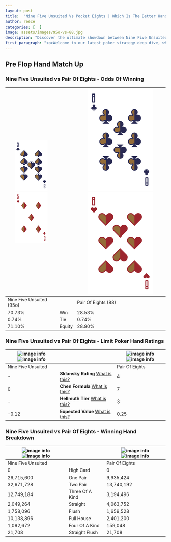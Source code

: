 ```yaml
---
layout: post
title:  "Nine Five Unsuited Vs Pocket Eights | Which Is The Better Hand In Poker? A Complete Guide"
author: reece
categories: [  ]
image: assets/images/95o-vs-88.jpg
description: "Discover the ultimate showdown between Nine Five Unsuited and Pair Of Eights in poker! Uncover the odds, strategies, and scenarios where one hand triumphs over the other. Get ready to up your poker game with this thrilling analysis."
first_paragraph: "<p>Welcome to our latest poker strategy deep dive, where we're pitting two distinct hands against each other in a high-stakes showdown: Nine Five Unsuited vs Pair Of Eights.</p><p>In the dynamic world of poker, every decision counts, and knowing which hand holds the upper hand is key to your success at the table.</p><p>In this article, we'll dissect these two hands, explore the scenarios where one dominates the other, and equip you with the knowledge to make strategic choices that can tip the odds in your favor.</p><p>Get ready to unravel the intriguing dynamics of these poker hands and elevate your game to new heights.</p>"
---
```




[comment]: # (sp0)

## Pre Flop Hand Match Up

<div class="table hand-ratings" markdown="1"> 



### Nine Five Unsuited vs Pair Of Eights - Odds Of Winning


    
| ![image info](assets/images/hand1/9.png) ![image info](assets/images/hand1/5o.png) |  | ![image info](assets/images/hand2/8.png) ![image info](assets/images/hand2/8o.png) |
| -------- | -------- | -------- |
| Nine Five Unsuited (95o) |  | Pair Of Eights (88) |
| 70.73% | Win | 28.53% |
| 0.74% | Tie | 0.74% |
| 71.10% | Equity | 28.90% |




[comment]: # (sp1)



### Nine Five Unsuited vs Pair Of Eights - Limit Poker Hand Ratings


    
| ![image info](https://www.riverpairs.com/assets/images/hand1/9.png) ![image info](https://www.riverpairs.com/assets/images/hand1/5o.png) |  | ![image info](https://www.riverpairs.com/assets/images/hand2/8.png) ![image info](https://www.riverpairs.com/assets/images/hand2/8o.png) |
| -------- | -------- | -------- |
| Nine Five Unsuited |  | Pair Of Eights |
| - | **Sklansky Rating** [What is this?](/sklansky-rating-explained) | 4 |
| 0 | **Chen Formula** [What is this?](/chen-formula-explained) | 7 |
| - | **Hellmuth Tier** [What is this?](/Hellmuth-tier-explained) | 3 |
| -0.12 | **Expected Value** [What is this?](/expected-value-explained) | 0.25 |




[comment]: # (sp2)



### Nine Five Unsuited vs Pair Of Eights - Winning Hand Breakdown


    
| ![image info](https://www.riverpairs.com/assets/images/hand1/9.png) ![image info](https://www.riverpairs.com/assets/images/hand1/5o.png) |  | ![image info](https://www.riverpairs.com/assets/images/hand2/8.png) ![image info](https://www.riverpairs.com/assets/images/hand2/8o.png) |
| -------- | -------- | -------- |
| Nine Five Unsuited |  | Pair Of Eights |
| 0 | High Card | 0 |
| 26,715,600 | One Pair | 9,935,424 |
| 32,671,728 | Two Pair | 13,740,192 |
| 12,749,184 | Three Of A Kind | 3,194,496 |
| 2,049,264 | Straight | 4,063,752 |
| 1,758,096 | Flush | 1,659,528 |
| 10,138,896 | Full House | 2,401,200 |
| 1,092,672 | Four Of A Kind | 159,048 |
| 21,708 | Straight Flush | 21,708 |




[comment]: # (sp3)



</div>

[comment]: # (sp4)



[comment]: # (sp5)

